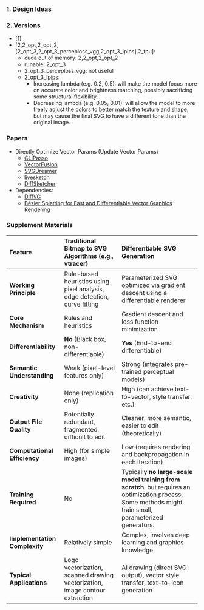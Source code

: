 ### 1. Design Ideas

### 2. Versions
- [1] 
- [2,2_opt,2_opt_2,[2_opt_3,2_opt_3_perceploss_vgg,2_opt_3_lpips],2_tpu]:
    - cuda out of memory: 2,2_opt,2_opt_2
    - runable: 2_opt_3
    - 2_opt_3_perceploss_vgg: not useful
    - 2_opt_3_lpips:
        - Increasing lambda (e.g. 0.2, 0.5): will make the model focus more on accurate color and brightness matching, possibly sacrificing some structural flexibility.
        - Decreasing lambda (e.g. 0.05, 0.01): will allow the model to more freely adjust the colors to better match the texture and shape, but may cause the final SVG to have a different tone than the original image.

### Papers
* Directly Optimize Vector Params (Update Vector Params)
    * [CLIPasso](../../../../paper/CLIPasso/)
    * [VectorFusion](../../../../paper/VectorFusion/)
    * [SVGDreamer](../../../../paper/SVGDreamer/)
    * [livesketch](../../../../paper/livesketch/)
    * [DiffSketcher](../../../../paper/DiffSketcher/)
* Dependencies:
    * [DiffVG](../../../../paper/DiffVG/)
    * [Bézier Splatting for Fast and Differentiable Vector Graphics Rendering](../../../../paper/bezier_splatting_for_fast_and_differentiable_vector_graphics_rendering/)

### Supplement Materials
| Feature | Traditional Bitmap to SVG Algorithms (e.g., vtracer) | Differentiable SVG Generation |
| :--------------- | :------------------------------------------------------- | :-------------------------------------------------- |
| **Working Principle** | Rule-based heuristics using pixel analysis, edge detection, curve fitting | Parameterized SVG optimized via gradient descent using a differentiable renderer |
| **Core Mechanism** | Rules and heuristics | Gradient descent and loss function minimization |
| **Differentiability** | **No** (Black box, non-differentiable) | **Yes** (End-to-end differentiable) |
| **Semantic Understanding** | Weak (pixel-level features only) | Strong (integrates pre-trained perceptual models) |
| **Creativity** | None (replication only) | High (can achieve text-to-vector, style transfer, etc.) |
| **Output File Quality** | Potentially redundant, fragmented, difficult to edit | Cleaner, more semantic, easier to edit (theoretically) |
| **Computational Efficiency** | High (for simple images) | Low (requires rendering and backpropagation in each iteration) |
| **Training Required** | No | Typically **no large-scale model training from scratch**, but requires an optimization process. Some methods might train small, parameterized generators. |
| **Implementation Complexity** | Relatively simple | Complex, involves deep learning and graphics knowledge |
| **Typical Applications** | Logo vectorization, scanned drawing vectorization, image contour extraction | AI drawing (direct SVG output), vector style transfer, text-to-icon generation |